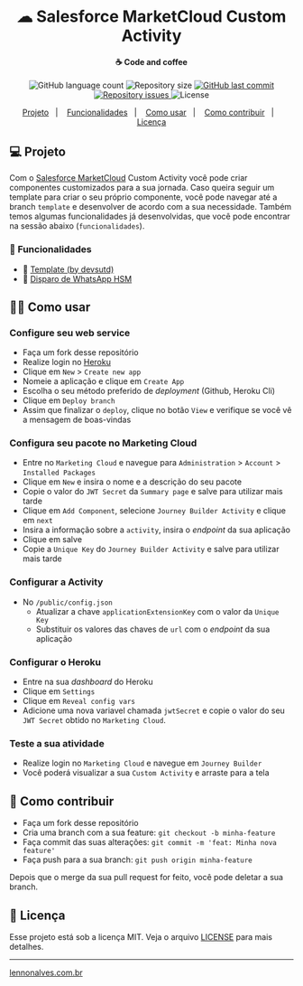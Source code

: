 <h1 align="center">
    ☁ Salesforce MarketCloud Custom Activity
</h1>

<h4 align="center">
    ☕ Code and coffee
</h4>

<p align="center">
  <img alt="GitHub language count" src="https://img.shields.io/github/languages/count/lennonalvesdias/journey-builder-custom-activity.svg">

  <img alt="Repository size" src="https://img.shields.io/github/repo-size/lennonalvesdias/journey-builder-custom-activity.svg">
  
  <a href="https://github.com/lennonalvesdias/cli/commits/master">
    <img alt="GitHub last commit" src="https://img.shields.io/github/last-commit/lennonalvesdias/journey-builder-custom-activity.svg">
  </a>

  <a href="https://github.com/lennonalvesdias/cli/issues">
    <img alt="Repository issues" src="https://img.shields.io/github/issues/lennonalvesdias/journey-builder-custom-activity.svg">
  </a>

  <img alt="License" src="https://img.shields.io/badge/license-MIT-brightgreen">
</p>

<p align="center">
  <a href="#-projeto">Projeto</a>&nbsp;&nbsp;&nbsp;|&nbsp;&nbsp;&nbsp;
  <a href="#-funcionalidades">Funcionalidades</a>&nbsp;&nbsp;&nbsp;|&nbsp;&nbsp;&nbsp;
  <a href="#-como-usar">Como usar</a>&nbsp;&nbsp;&nbsp;|&nbsp;&nbsp;&nbsp;
  <a href="#-como-contribuir">Como contribuir</a>&nbsp;&nbsp;&nbsp;|&nbsp;&nbsp;&nbsp;
  <a href="#-licença">Licença</a>
</p>

## 💻 Projeto

Com o [Salesforce MarketCloud](https://www.salesforce.com/br/products/marketing-cloud/platform/) Custom Activity você pode criar componentes customizados para a sua jornada. Caso queira seguir um template para criar o seu próprio componente, você pode navegar até a branch `template` e desenvolver de acordo com a sua necessidade. Também temos algumas funcionalidades já desenvolvidas, que você pode encontrar na sessão abaixo (`funcionalidades`).

### 🚀 Funcionalidades

* 📄 [Template (by devsutd)](https://github.com/lennonalvesdias/journey-builder-custom-activity/tree/template)
* 📲 [Disparo de WhatsApp HSM](https://github.com/lennonalvesdias/journey-builder-custom-activity/tree/whatsapp-hsm)

## 👨‍🏫 Como usar

### Configure seu web service

- Faça um fork desse repositório
- Realize login no [Heroku](https://heroku.com/)
- Clique em `New` > `Create new app`
- Nomeie a aplicação e clique em `Create App`
- Escolha o seu método preferido de *deployment* (Github, Heroku Cli)
- Clique em `Deploy branch`
- Assim que finalizar o `deploy`, clique no botão `View` e verifique se você vê a mensagem de boas-vindas

### Configura seu pacote no Marketing Cloud

- Entre no `Marketing Cloud` e navegue para `Administration` > `Account` > `Installed Packages`
- Clique em `New` e insira o nome e a descrição do seu pacote
- Copie o valor do `JWT Secret` da `Summary page` e salve para utilizar mais tarde
- Clique em `Add Component`, selecione `Journey Builder Activity` e clique em `next`
- Insira a informação sobre a `activity`, insira o *endpoint* da sua aplicação
- Clique em salve
- Copie a `Unique Key` do `Journey Builder Activity` e salve para utilizar mais tarde

### Configurar a Activity

- No `/public/config.json`
    - Atualizar a chave `applicationExtensionKey` com o valor da `Unique Key`
    - Substituir os valores das chaves de `url` com o *endpoint* da sua aplicação

### Configurar o Heroku

- Entre na sua *dashboard* do Heroku
- Clique em `Settings`
- Clique em `Reveal config vars`
- Adicione uma nova variavel chamada `jwtSecret` e copie o valor do seu `JWT Secret` obtido no `Marketing Cloud`.

### Teste a sua atividade

- Realize login no `Marketing Cloud` e navegue em `Journey Builder`
- Você poderá visualizar a sua `Custom Activity` e arraste para a tela

## 🤔 Como contribuir

- Faça um fork desse repositório
- Cria uma branch com a sua feature: `git checkout -b minha-feature`
- Faça commit das suas alterações: `git commit -m 'feat: Minha nova feature'`
- Faça push para a sua branch: `git push origin minha-feature`

Depois que o merge da sua pull request for feito, você pode deletar a sua branch.

## 📝 Licença

Esse projeto está sob a licença MIT. Veja o arquivo [LICENSE](LICENSE) para mais detalhes.

---

[lennonalves.com.br](https://lennonalves.com.br/)